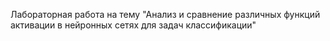 Лабораторная работа на тему "Анализ и сравнение различных функций активации в нейронных сетях для задач классификации"
